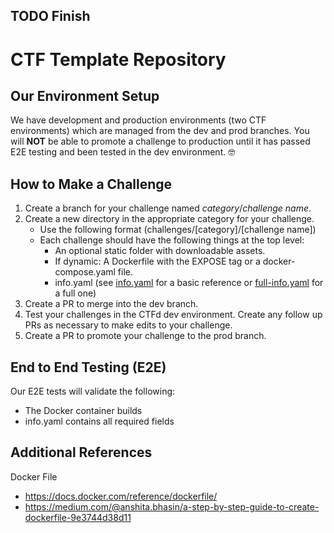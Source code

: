 
## TODO Finish

# CTF Template Repository 

## Our Environment Setup  
We have development and production environments (two CTF environments) which are managed from the dev and prod branches. You will **NOT** be able to promote a challenge to production until it has passed E2E testing and been tested in the dev environment. 🤓

## How to Make a Challenge




1. Create a branch for your challenge named *category*/*challenge name*.
2. Create a new directory in the appropriate category for your challenge.
    - Use the following format (challenges/[category]/[challenge name])
    - Each challenge should have the following things at the top level:
        - An optional static folder with downloadable assets.
        - If dynamic: A Dockerfile with the EXPOSE tag or a docker-compose.yaml file.
        - info.yaml (see [info.yaml](./refs/info.yaml) for a basic reference or [full-info.yaml](./refs/full-info.yaml) for a full one)
3. Create a PR to merge into the dev branch.
4. Test your challenges in the CTFd dev environment. Create any follow up PRs as necessary to make edits to your challenge. 
5. Create a PR to promote your challenge to the prod branch.


## End to End Testing (E2E)
Our E2E tests will validate the following:
- The Docker container builds 
- info.yaml contains all required fields 

## Additional References
Docker File
- https://docs.docker.com/reference/dockerfile/
- https://medium.com/@anshita.bhasin/a-step-by-step-guide-to-create-dockerfile-9e3744d38d11

